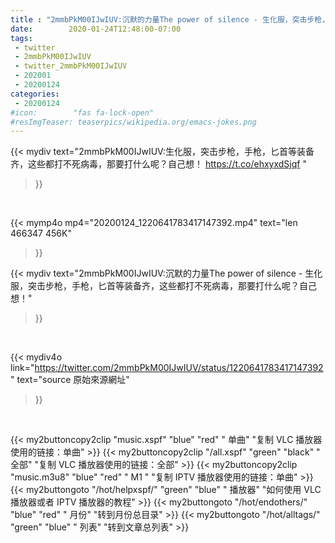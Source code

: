 ```yaml
---
title : "2mmbPkM00IJwIUV:沉默的力量The power of silence - 生化服，突击步枪，手枪，匕首等装备齐，这些都打不死病毒，那要打什么呢？自己想！"
date:        2020-01-24T12:48:00-07:00
tags:
 - twitter
 - 2mmbPkM00IJwIUV
 - twitter_2mmbPkM00IJwIUV
 - 202001
 - 20200124
categories:
 - 20200124
#icon:        "fas fa-lock-open"
#resImgTeaser: teaserpics/wikipedia.org/emacs-jokes.png
---
```


{{< mydiv text="2mmbPkM00IJwIUV:生化服，突击步枪，手枪，匕首等装备齐，这些都打不死病毒，那要打什么呢？自己想！ https://t.co/ehxyxdSjqf "
>}}
<br>


{{< mymp4o mp4="20200124_1220641783417147392.mp4"
text="len 466347    456K"
>}}


{{< mydiv text="2mmbPkM00IJwIUV:沉默的力量The power of silence - 生化服，突击步枪，手枪，匕首等装备齐，这些都打不死病毒，那要打什么呢？自己想！"
>}}
<br>

{{< mydiv4o link="https://twitter.com/2mmbPkM00IJwIUV/status/1220641783417147392"
text="source 原始來源網址"
>}}


<br>




{{< my2buttoncopy2clip "music.xspf"        "blue"   "red"    " 单曲"  "复制 VLC 播放器使用的链接：单曲" >}} {{< my2buttoncopy2clip "/all.xspf"         "green"  "black"  " 全部"  "复制 VLC 播放器使用的链接：全部" >}} {{< my2buttoncopy2clip "music.m3u8"        "blue"   "red"    " M1 "    "复制 IPTV 播放器使用的链接：单曲" >}} {{< my2buttongoto      "/hot/helpxspf/"    "green"  "blue"   " 播放器" "如何使用 VLC 播放器或者 IPTV 播放器的教程" >}} {{< my2buttongoto      "/hot/endothers/"   "blue"   "red"    " 月份"   "转到月份总目录" >}} {{< my2buttongoto      "/hot/alltags/"     "green"  "blue"   " 列表"   "转到文章总列表" >}} 
